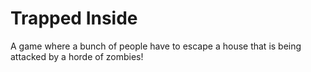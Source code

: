 # Trapped Inside

A game where a bunch of people have to escape a house that is being attacked by a horde of zombies!
